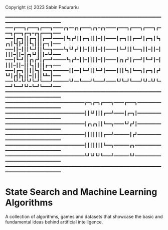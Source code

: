 Copyright (c) 2023 Sabin Padurariu

━━━━━━━━━━━━━━━━━━━━━━━━━━━━━━━━━━━━━━━━━━━━━━━━━━━━━━━━━━━━━━━━━━━━━━━━━━━━━━━━
━━━┏━━━┓┏━━━┓┏━━━┓━━━━┏┓━━┏┓┏━━━┓┏┓━┏┓━━━━┏━━━┓┏━━━┓┏━━━┓┏━━━┓┏━━┓┏━┓━┏┓┏━━━┓━━━
━━━┃┏━┓┃┃┏━┓┃┃┏━━┛━━━━┃┗┓┏┛┃┃┏━┓┃┃┃━┃┃━━━━┃┏━┓┃┃┏━━┛┃┏━┓┃┗┓┏┓┃┗┫┣┛┃┃┗┓┃┃┃┏━┓┃━━━
━━━┃┃━┃┃┃┗━┛┃┃┗━━┓━━━━┗┓┗┛┏┛┃┃━┃┃┃┃━┃┃━━━━┃┗━┛┃┃┗━━┓┃┃━┃┃━┃┃┃┃━┃┃━┃┏┓┗┛┃┃┃━┗┛━━━
━━━┃┗━┛┃┃┏┓┏┛┃┏━━┛━━━━━┗┓┏┛━┃┃━┃┃┃┃━┃┃━━━━┃┏┓┏┛┃┏━━┛┃┗━┛┃━┃┃┃┃━┃┃━┃┃┗┓┃┃┃┃┏━┓━━━
━━━┃┏━┓┃┃┃┃┗┓┃┗━━┓━━━━━━┃┃━━┃┗━┛┃┃┗━┛┃━━━━┃┃┃┗┓┃┗━━┓┃┏━┓┃┏┛┗┛┃┏┫┣┓┃┃━┃┃┃┃┗┻━┃━━━
━━━┗┛━┗┛┗┛┗━┛┗━━━┛━━━━━━┗┛━━┗━━━┛┗━━━┛━━━━┗┛┗━┛┗━━━┛┗┛━┗┛┗━━━┛┗━━┛┗┛━┗━┛┗━━━┛━━━
━━━━━━━━━━━━━━━━━━━━━━━━━━━━━━━━━━━━━━━━━━━━━━━━━━━━━━━━━━━━━━━━━━━━━━━━━━━━━━━━
━━━━━━━━━━━━━━━━━━━━━━━━━━━━━━┏━┓┏━┓┏━━━┓━━━━┏━━━┓━━━━━━━━━━━━━━━━━━━━━━━━━━━━━━
━━━━━━━━━━━━━━━━━━━━━━━━━━━━━━┃┃┗┛┃┃┃┏━━┛━━━━┃┏━┓┃━━━━━━━━━━━━━━━━━━━━━━━━━━━━━━
━━━━━━━━━━━━━━━━━━━━━━━━━━━━━━┃┏┓┏┓┃┃┗━━┓━━━━┗┛┏┛┃━━━━━━━━━━━━━━━━━━━━━━━━━━━━━━
━━━━━━━━━━━━━━━━━━━━━━━━━━━━━━┃┃┃┃┃┃┃┏━━┛━━━━━━┃┏┛━━━━━━━━━━━━━━━━━━━━━━━━━━━━━━
━━━━━━━━━━━━━━━━━━━━━━━━━━━━━━┃┃┃┃┃┃┃┗━━┓━━━━━━┏┓━━━━━━━━━━━━━━━━━━━━━━━━━━━━━━━
━━━━━━━━━━━━━━━━━━━━━━━━━━━━━━┗┛┗┛┗┛┗━━━┛━━━━━━┗┛━━━━━━━━━━━━━━━━━━━━━━━━━━━━━━━
━━━━━━━━━━━━━━━━━━━━━━━━━━━━━━━━━━━━━━━━━━━━━━━━━━━━━━━━━━━━━━━━━━━━━━━━━━━━━━━━

# **State Search and Machine Learning Algorithms**

A collection of algorithms, games and datasets that showcase
the basic and fundamental ideas behind artificial intelligence. 
